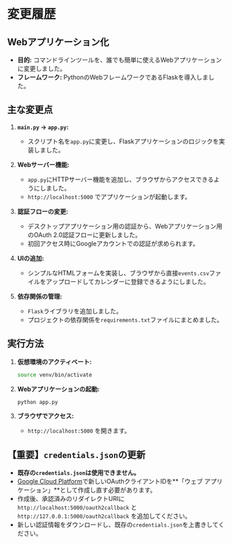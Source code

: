 # 変更履歴

## Webアプリケーション化

- **目的:** コマンドラインツールを、誰でも簡単に使えるWebアプリケーションに変更しました。
- **フレームワーク:** PythonのWebフレームワークであるFlaskを導入しました。

## 主な変更点

1.  **`main.py` -> `app.py`:**
    -   スクリプト名を`app.py`に変更し、Flaskアプリケーションのロジックを実装しました。

2.  **Webサーバー機能:**
    -   `app.py`にHTTPサーバー機能を追加し、ブラウザからアクセスできるようにしました。
    -   `http://localhost:5000` でアプリケーションが起動します。

3.  **認証フローの変更:**
    -   デスクトップアプリケーション用の認証から、Webアプリケーション用のOAuth 2.0認証フローに更新しました。
    -   初回アクセス時にGoogleアカウントでの認証が求められます。

4.  **UIの追加:**
    -   シンプルなHTMLフォームを実装し、ブラウザから直接`events.csv`ファイルをアップロードしてカレンダーに登録できるようにしました。

5.  **依存関係の管理:**
    -   `Flask`ライブラリを追加しました。
    -   プロジェクトの依存関係を`requirements.txt`ファイルにまとめました。

## 実行方法

1.  **仮想環境のアクティベート:**
    ```bash
    source venv/bin/activate
    ```

2.  **Webアプリケーションの起動:**
    ```bash
    python app.py
    ```

3.  **ブラウザでアクセス:**
    -   `http://localhost:5000` を開きます。

## 【重要】`credentials.json`の更新

-   **既存の`credentials.json`は使用できません。**
-   [Google Cloud Platform](https://console.cloud.google.com/)で新しいOAuthクライアントIDを**「ウェブ アプリケーション」**として作成し直す必要があります。
-   作成後、承認済みのリダイレクトURIに `http://localhost:5000/oauth2callback` と `http://127.0.0.1:5000/oauth2callback` を追加してください。
-   新しい認証情報をダウンロードし、既存の`credentials.json`を上書きしてください。

